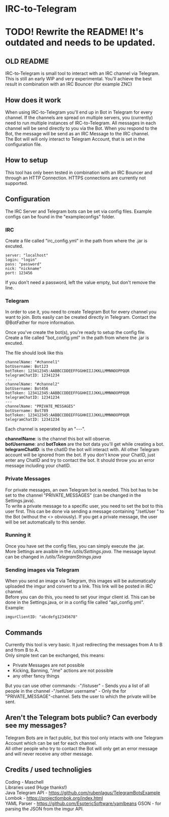 # IRC-to-Telegram 

# TODO! Rewrite the README! It's outdated and needs to be updated.


## OLD README

IRC-to-Telegram is small tool to interact with an IRC channel via Telegram.
This is still an early WIP and very experimental. You'll achieve the best result in combination with an IRC Bouncer (for example ZNC)
## How does it work  
When using IRC-to-Telegram you'll end up in Bot in Telegram for every channel. If the channels are spread on multiple servers, you (currently) need to run multiple instances of IRC-to-Telegram. All messages in each channel will be send directly to you via the Bot. When you respond to the Bot, the message will be send as an IRC Message to the IRC channel.  
The Bot will will only interact to Telegram Account, that is set in the configuration file.  

## How to setup  
This tool has only been tested in combination with an IRC Bouncer and through an HTTP Connection. HTTPS connections are currently not supported.

## Configuration  
The IRC Server and Telegram bots can be set via config files.
Example configs can be found in the "exampleconfigs" folder.  

### IRC  
Create a file called "irc_config.yml" in the path from where the .jar is excuted.  
```
server: "localhost"  
login: "login"  
pass: "password"  
nick: "nickname"  
port: 123456  
```
If you don't need a password, left the value empty, but don't remove the line.

### Telegram

In order to use it, you need to create Telegram Bot for every channel you want to join.
Bots easily can be created directly in Telegram. Contact the @BotFather for more information.

Once you've create the bot(s), you're ready to setup the config file.  
Create a file called "bot_config.yml" in the path from where the .jar is excuted.

The file should look like this

```
channelName: "#channel1"
botUsername: Bot123
botToken: 123412345:AABBCCDDEEFFGGHHIIJJKKLLMMNNOOPPQQR
telegramChatID: 12341234
---
channelName: "#channel2"
botUsername: Bot456
botToken: 123412345:AABBCCDDEEFFGGHHIIJJKKLLMMNNOOPPQQR
telegramChatID: 12341234
---
channelName: "PRIVATE_MESSAGES"
botUsername: Bot789
botToken: 123412345:AABBCCDDEEFFGGHHIIJJKKLLMMNNOOPPQQR
telegramChatID: 12341234
```
Each channel is seperated by an "---".  
 
**channelName**: is the channel this bot will observe.  
**botUsername**: and **botToken** are the bot data you'll get while creating a bot.  
**telegramChatID**: is the chatID the bot will interact with. All other Telegram account will be ignored from the bot. If you don't know your ChatID, just enter any ChatID and try to contact the bot. It should throw you an error message including your chatID.

### Private Messages
For private messages, an own Telegram bot is needed. This bot has to be set to the channel "PRIVATE_MESSAGES" (can be changed in the Settings.java).  
To write a private message to a specific user, you need to set the bot to this user first. This can be done via sending a message containing "/setUser <username>" to the Bot (without the <> obviously). If you get a private message, the user will be set automatically to this sender.

### Running it  
Once you have set the config files, you can simply execute the .jar.  
More Settings are avaible in the */utils/Settings.java*. The message layout can be changed in */utils/TelegramStrings.java*

### Sending images via Telegram
When you send an image via Telegram, this images will be automatically uploaded the imgur and convert to a link. This link will be posted in IRC channel.  
Before you can do this, you need to set your imgur client id. This can be done in the Settings.java, or in a config file called "api_config.yml". Example:  

```
imgurClientID: "abcdefg12345678"
```

## Commands  

Currently this tool is very basic. It just redirecting the messages from A to B and from B to A.  
Only simple text can be exchanged, this means:
- Private Messages are not possible
- Kicking, Banning, "/me" actions are not possible
- any other fancy things

But you can use other commands:
-"/listuser" - Sends you a list of all people in the channel
-"/setUser username" - Only the for "PRIVATE_MESSAGE"-channel. Sets the user to which the private will be sent.


## Aren't the Telegram bots public? Can everbody see my messages?  
Telegram Bots are in fact public, but this tool only intacts with one Telegram Account which can be set for each channel.  
All other people who try to contact the Bot will only get an error message and will never receive any other message.

## Credits / used technoligies
Coding - Maschell  
Libraries used (Huge thanks!)  
Java Telegram API - https://github.com/rubenlagus/TelegramBotsExample  
Lombok - https://projectlombok.org/index.html  
YAML Parser - https://github.com/EsotericSoftware/yamlbeans 
GSON - for parsing the JSON from the imgur API.
